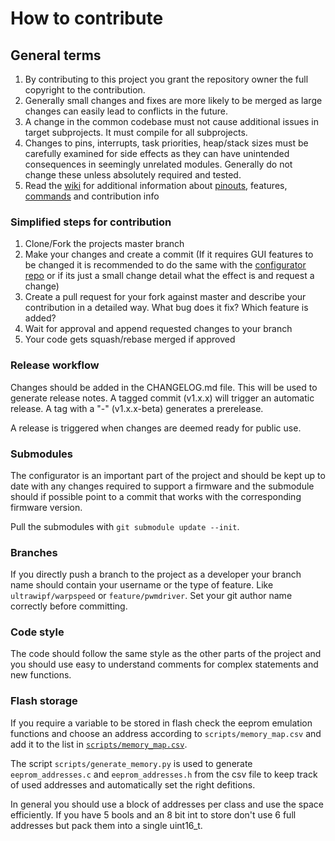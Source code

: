 # How to contribute

## General terms

1. By contributing to this project you grant the repository owner the full copyright to the contribution.
2. Generally small changes and fixes are more likely to be merged as large changes can easily lead to conflicts in the future.
3. A change in the common codebase must not cause additional issues in target subprojects. It must compile for all subprojects.
4. Changes to pins, interrupts, task priorities, heap/stack sizes must be carefully examined for side effects as they can have unintended consequences in seemingly unrelated modules. Generally do not change these unless absolutely required and tested.
5. Read the [wiki](https://github.com/Ultrawipf/OpenFFBoard/wiki) for additional information about [pinouts](https://github.com/Ultrawipf/OpenFFBoard/wiki/Pinouts-and-peripherals), features, [commands](https://github.com/Ultrawipf/OpenFFBoard/wiki/Commands) and contribution info

### Simplified steps for contribution
1. Clone/Fork the projects master branch
2. Make your changes and create a commit (If it requires GUI features to be changed it is recommended to do the same with the [configurator repo](https://github.com/Ultrawipf/OpenFFBoard-configurator) or if its just a small change detail what the effect is and request a change)
3. Create a pull request for your fork against master and describe your contribution in a detailed way. What bug does it fix? Which feature is added?
4. Wait for approval and append requested changes to your branch
5. Your code gets squash/rebase merged if approved

### Release workflow
Changes should be added in the CHANGELOG.md file.
This will be used to generate release notes.
A tagged commit (v1.x.x) will trigger an automatic release. A tag with a "-" (v1.x.x-beta) generates a prerelease.

A release is triggered when changes are deemed ready for public use.

### Submodules
The configurator is an important part of the project and should be kept up to date with any changes required to support a firmware and the submodule should if possible point to a commit that works with the corresponding firmware version.

Pull the submodules with `git submodule update --init`.

### Branches
If you directly push a branch to the project as a developer your branch name should contain your username or the type of feature. Like `ultrawipf/warpspeed` or `feature/pwmdriver`.
Set your git author name correctly before committing.

### Code style
The code should follow the same style as the other parts of the project and you should use easy to understand comments for complex statements and new functions.

### Flash storage
If you require a variable to be stored in flash check the eeprom emulation functions and choose an address according to `scripts/memory_map.csv` and add it to the list in [`scripts/memory_map.csv`](../../Firmware/scripts/memory_map.csv). 

The script `scripts/generate_memory.py` is used to generate `eeprom_addresses.c` and `eeprom_addresses.h` from the csv file to keep track of used addresses and automatically set the right defitions.

In general you should use a block of addresses per class and use the space efficiently. If you have 5 bools and an 8 bit int to store don't use 6 full addresses but pack them into a single uint16_t.
